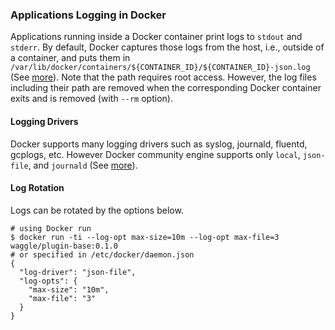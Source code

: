 ### Applications Logging in Docker

Applications running inside a Docker container print logs to `stdout` and `stderr`. By default, Docker captures those logs from the host, i.e., outside of a container, and puts them in `/var/lib/docker/containers/${CONTAINER_ID}/${CONTAINER_ID}-json.log` (See [more](https://docs.docker.com/config/containers/logging/json-file/)). Note that the path requires root access. However, the log files including their path are removed when the corresponding Docker container exits and is removed (with `--rm` option). 

#### Logging Drivers

Docker supports many logging drivers such as syslog, journald, fluentd, gcplogs, etc. However Docker community engine supports only `local`, `json-file`, and `journald` (See [more](https://docs.docker.com/config/containers/logging/configure/#limitations-of-logging-drivers)).

#### Log Rotation

Logs can be rotated by the options below.

```
# using Docker run
$ docker run -ti --log-opt max-size=10m --log-opt max-file=3 waggle/plugin-base:0.1.0
# or specified in /etc/docker/daemon.json
{
  "log-driver": "json-file",
  "log-opts": {
    "max-size": "10m",
    "max-file": "3" 
  }
}
```
